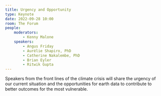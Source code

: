 ```yaml
---
title: Urgency and Opportunity
type: Keynote
date: 2022-09-28 10:00
room: The Forum
people:
    moderators:
        - Kenny Malone
    speakers:
        - Angus Friday
        - Aurélie Shapiro, PhD
        - Catherine Nakalembe, PhD
        - Brian Eyler
        - Ritwik Gupta
---
```

Speakers from the front lines of the climate crisis will share the urgency of our current situation and the opportunities for earth data to contribute to better outcomes for the most vulnerable.
